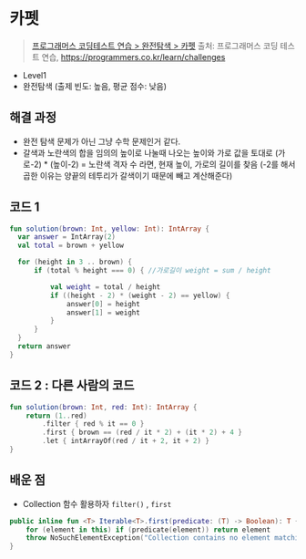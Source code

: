 # 카펫

> [프로그래머스 코딩테스트 연습 > 완전탐색 > 카펫](https://programmers.co.kr/learn/courses/30/lessons/42842)
> 출처: 프로그래머스 코딩 테스트 연습, https://programmers.co.kr/learn/challenges

- Level1
- 완전탐색 (출제 빈도: 높음, 평균 점수: 낮음)

## 해결 과정

- 완전 탐색 문제가 아닌 그냥 수학 문제인거 같다.
- 갈색과 노란색의 합을 임의의 높이로 나눌때 나오는 높이와 가로 값을 토대로
  (가로-2) * (높이-2) = 노란색 격자 수 라면, 현재 높이, 가로의 길이를 찾음
  (-2를 해서 곱한 이유는 양끝의 테투리가 갈색이기 때문에 빼고 계산해준다)

## 코드 1

```kotlin
fun solution(brown: Int, yellow: Int): IntArray {
  var answer = IntArray(2)
  val total = brown + yellow

  for (height in 3 .. brown) {
      if (total % height === 0) { //가로길이 weight = sum / height

          val weight = total / height
          if ((height - 2) * (weight - 2) == yellow) {
              answer[0] = height
              answer[1] = weight
          }
      }
  }
  return answer
}
```

## 코드 2 : 다른 사람의 코드

```kotlin
fun solution(brown: Int, red: Int): IntArray {
    return (1..red)
        .filter { red % it == 0 }
        .first { brown == (red / it * 2) + (it * 2) + 4 }
        .let { intArrayOf(red / it + 2, it + 2) }
}
```

## 배운 점

- Collection 함수 활용하자 `filter()` , `first`

```kotlin
public inline fun <T> Iterable<T>.first(predicate: (T) -> Boolean): T {
    for (element in this) if (predicate(element)) return element
    throw NoSuchElementException("Collection contains no element matching the predicate.")
}
```
